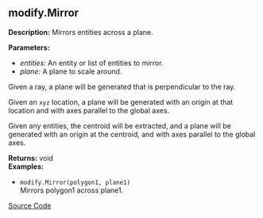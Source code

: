 ## modify.Mirror  
  
  
**Description:** Mirrors entities across a plane.

  
  
**Parameters:**  
  * *entities:* An entity or list of entities to mirror.  
  * *plane:* A plane to scale around. 

Given a ray, a plane will be generated that is perpendicular to the ray. 

Given an `xyz` location, a plane will be generated with an origin at that location and with axes parallel to the global axes. 

Given any entities, the centroid will be extracted,
and a plane will be generated with an origin at the centroid, and with axes parallel to the global axes.  
  
**Returns:** void  
**Examples:**  
  * `modify.Mirror(polygon1, plane1)`  
    Mirrors polygon1 across plane1.
  

[Source Code](https://github.com/design-automation/mobius-sim-funcs/blob/main/src/modules/functions/modify/Mirror.ts) 